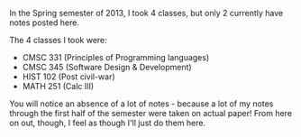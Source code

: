 In the Spring semester of 2013, I took 4 classes, but only 2 currently have
notes posted here. 

The 4 classes I took were: 

* CMSC 331 (Principles of Programming languages) 
* CMSC 345 (Software Design & Development) 
* HIST 102 (Post civil-war) 
* MATH 251 (Calc III) 

You will notice an absence of a lot of notes - because a lot of my notes
through the first half of the semester were taken on actual paper! From
here on out, though, I feel as though I'll just do them here. 